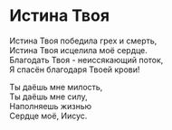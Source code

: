 # Истина Твоя
Истина Твоя победила грех и смерть,  
Истина Твоя исцелила моё сердце.  
Благодать Твоя - неиссякающий поток,  
Я спасён благодаря Твоей крови!  
  
Ты даёшь мне милость,  
Ты даёшь мне силу,  
Наполняешь жизнью  
Сердце моё, Иисус.  
